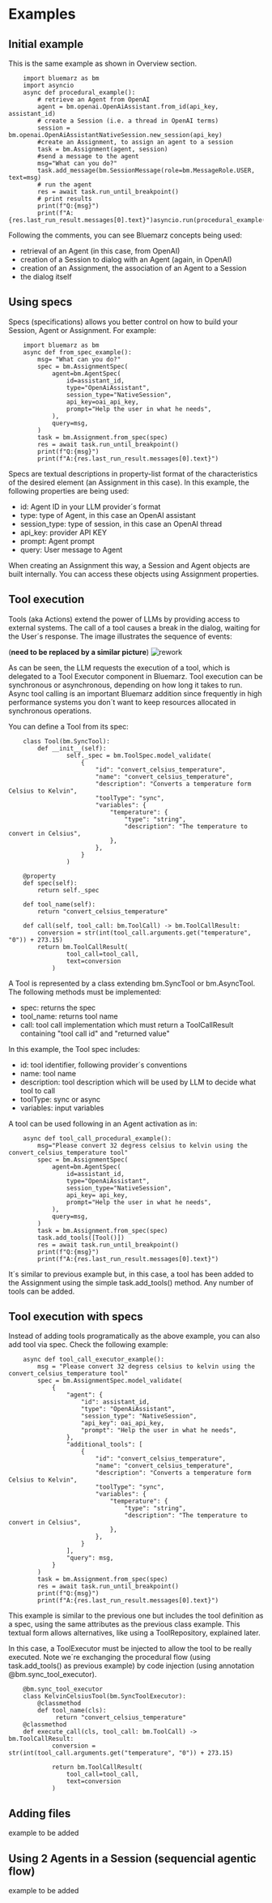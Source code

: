 ﻿# Examples

## Initial example

This is the same example as shown in Overview section.

```
    import bluemarz as bm
    import asyncio
    async def procedural_example():
        # retrieve an Agent from OpenAI
        agent = bm.openai.OpenAiAssistant.from_id(api_key, assistant_id)
        # create a Session (i.e. a thread in OpenAI terms)
        session = bm.openai.OpenAiAssistantNativeSession.new_session(api_key)
        #create an Assignment, to assign an agent to a session
        task = bm.Assignment(agent, session)
        #send a message to the agent
        msg="What can you do?"
        task.add_message(bm.SessionMessage(role=bm.MessageRole.USER, text=msg)
        # run the agent
        res = await task.run_until_breakpoint()
        # print results
        print(f"Q:{msg}")
        print(f"A:{res.last_run_result.messages[0].text}")asyncio.run(procedural_example())
```

Following the comments, you can see Bluemarz concepts being used:

* retrieval of an Agent (in this case, from OpenAI)
* creation of a Session to dialog with an Agent (again, in OpenAI)
* creation of an Assignment, the association of an Agent to a Session
* the dialog itself

## Using specs

Specs (specifications) allows you better control on how to build your Session, Agent or Assignment. For example:

```
    import bluemarz as bm
    async def from_spec_example():
        msg= "What can you do?"
        spec = bm.AssignmentSpec(
            agent=bm.AgentSpec(
                id=assistant_id,
                type="OpenAiAssistant",
                session_type="NativeSession",
                api_key=oai_api_key,
                prompt="Help the user in what he needs",
            ),
            query=msg,
        )
        task = bm.Assignment.from_spec(spec)
        res = await task.run_until_breakpoint()
        print(f"Q:{msg}")
        print(f"A:{res.last_run_result.messages[0].text}")
```

Specs are textual descriptions in property-list format of the characteristics of the desired element (an Assignment in this case). In this example, the following properties are being used:

* id: Agent ID in your LLM provider´s format
* type: type of Agent, in this case an OpenAI assistant
* session_type: type of session, in this case an OpenAI thread
* api_key: provider API KEY
* prompt: Agent prompt
* query: User message to Agent

When creating an Assignment this way, a Session and Agent objects are built internally. 
You can access these objects using Assignment properties.

## Tool execution

Tools (aka Actions) extend the power of LLMs by providing access to external systems. 
The call of a tool causes a break in the dialog, waiting for the User´s response. 
The image illustrates the sequence of events:

(**need to be replaced by a similar picture**)
![rework](image_2.png)

As can be seen, the LLM requests the execution of a tool, which is delegated to a Tool Executor component in Bluemarz. 
Tool execution can be synchronous or asynchronous, depending on how long it takes to run. 
Async tool calling is an important Bluemarz addition since frequently in high performance systems you don´t want to keep resources allocated in synchronous operations.

You can define a Tool from its spec:

```
    class Tool(bm.SyncTool):
        def __init__(self):
                self._spec = bm.ToolSpec.model_validate(
                    {
                        "id": "convert_celsius_temperature",
                        "name": "convert_celsius_temperature",
                        "description": "Converts a temperature form Celsius to Kelvin",
                        "toolType": "sync",
                        "variables": {
                            "temperature": {
                                "type": "string",
                                "description": "The temperature to convert in Celsius",
                            },
                        },
                    }
                )
    
    @property
    def spec(self):
        return self._spec
    
    def tool_name(self):
        return "convert_celsius_temperature"
    
    def call(self, tool_call: bm.ToolCall) -> bm.ToolCallResult:
        conversion = str(int(tool_call.arguments.get("temperature", "0")) + 273.15)
        return bm.ToolCallResult(
                tool_call=tool_call,
                text=conversion
            )

```

A Tool is represented by a class extending bm.SyncTool or bm.AsyncTool. 
The following methods must be implemented:

* spec: returns the spec
* tool_name: returns tool name
* call: tool call implementation which must return a ToolCallResult containing "tool call id" and "returned value"

In this example, the Tool spec includes:

* id: tool identifier, following provider´s conventions
* name: tool name
* description: tool description which will be used by LLM to decide what tool to call
* toolType: sync or async
* variables: input variables

A tool can be used following in an Agent activation as in:

```
    async def tool_call_procedural_example():
        msg="Please convert 32 degress celsius to kelvin using the convert_celsius_temperature tool"
        spec = bm.AssignmentSpec(
            agent=bm.AgentSpec(
                id=assistant_id,
                type="OpenAiAssistant",
                session_type="NativeSession",
                api_key= api_key,
                prompt="Help the user in what he needs",
            ),
            query=msg,
        )
        task = bm.Assignment.from_spec(spec)
        task.add_tools([Tool()])
        res = await task.run_until_breakpoint()
        print(f"Q:{msg}")
        print(f"A:{res.last_run_result.messages[0].text}")
```

It´s similar to previous example but, in this case, a tool has been added to the Assignment using the simple task.add_tools() method. Any number of tools can be added.

## Tool execution with specs

Instead of adding tools programatically as the above example, you can also add tool via spec. Check the following example:

```
    async def tool_call_executor_example():
        msg = "Please convert 32 degress celsius to kelvin using the convert_celsius_temperature tool"
        spec = bm.AssignmentSpec.model_validate(
            {
                "agent": {
                    "id": assistant_id,
                    "type": "OpenAiAssistant",
                    "session_type": "NativeSession",
                    "api_key": oai_api_key,
                    "prompt": "Help the user in what he needs",
                },
                "additional_tools": [
                    {
                        "id": "convert_celsius_temperature",
                        "name": "convert_celsius_temperature",
                        "description": "Converts a temperature form Celsius to Kelvin",
                        "toolType": "sync",
                        "variables": {
                            "temperature": {
                                "type": "string",
                                "description": "The temperature to convert in Celsius",
                            },
                        },
                    }
                ],
                "query": msg,
            }
        )
        task = bm.Assignment.from_spec(spec)
        res = await task.run_until_breakpoint()
        print(f"Q:{msg}")
        print(f"A:{res.last_run_result.messages[0].text}")
```

This example is similar to the previous one but includes the tool definition as a spec, using the same attributes as the previous class example. This textual form allows alternatives, like using a ToolRepository, explained later.

In this case, a ToolExecutor must be injected to allow the tool to be really executed. Note we´re exchanging the procedural flow (using task.add_tools() as previous example) by code injection (using annotation @bm.sync_tool_executor).

```
    @bm.sync_tool_executor
    class KelvinCelsiusTool(bm.SyncToolExecutor):
        @classmethod
        def tool_name(cls):
             return "convert_celsius_temperature"
    @classmethod
    def execute_call(cls, tool_call: bm.ToolCall) -> bm.ToolCallResult:
            conversion = str(int(tool_call.arguments.get("temperature", "0")) + 273.15)
    
            return bm.ToolCallResult(
                tool_call=tool_call,
                text=conversion
            )

```

## Adding files

example to be added

## Using 2 Agents in a Session (sequencial agentic flow)

example to be added


